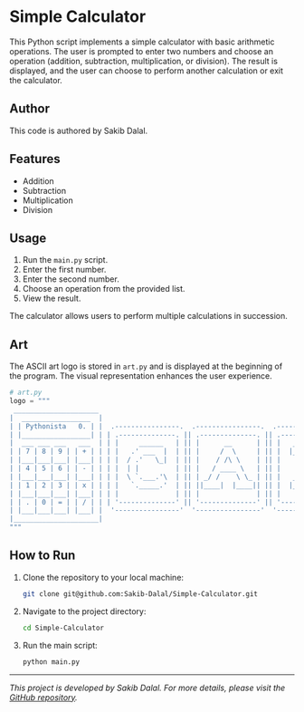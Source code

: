 # Simple Calculator

This Python script implements a simple calculator with basic arithmetic operations. The user is prompted to enter two numbers and choose an operation (addition, subtraction, multiplication, or division). The result is displayed, and the user can choose to perform another calculation or exit the calculator.

## Author

This code is authored by Sakib Dalal.

## Features

- Addition
- Subtraction
- Multiplication
- Division

## Usage

1. Run the `main.py` script.
2. Enter the first number.
3. Enter the second number.
4. Choose an operation from the provided list.
5. View the result.

The calculator allows users to perform multiple calculations in succession.

## Art

The ASCII art logo is stored in `art.py` and is displayed at the beginning of the program. The visual representation enhances the user experience.

```python
# art.py
logo = """
 _____________________
|  _________________  |
| | Pythonista   0. | |  .----------------.  .----------------.  .----------------.  .----------------. 
| |_________________| | | .--------------. || .--------------. || .--------------. || .--------------. |
|  ___ ___ ___   ___  | | |     ______   | || |      __      | || |   _____      | || |     ______   | |
| | 7 | 8 | 9 | | + | | | |   .' ___  |  | || |     /  \     | || |  |_   _|     | || |   .' ___  |  | |
| |___|___|___| |___| | | |  / .'   \_|  | || |    / /\ \    | || |    | |       | || |  / .'   \_|  | |
| | 4 | 5 | 6 | | - | | | |  | |         | || |   / ____ \   | || |    | |   _   | || |  | |         | |
| |___|___|___| |___| | | |  \ `.___.'\  | || | _/ /    \ \_ | || |   _| |__/ |  | || |  \ `.___.'\  | |
| | 1 | 2 | 3 | | x | | | |   `._____.'  | || ||____|  |____|| || |  |________|  | || |   `._____.'  | |
| |___|___|___| |___| | | |              | || |              | || |              | || |              | |
| | . | 0 | = | | / | | | '--------------' || '--------------' || '--------------' || '--------------' |
| |___|___|___| |___| |  '----------------'  '----------------'  '----------------'  '----------------' 
|_____________________|
"""

```

## How to Run

1. Clone the repository to your local machine:

    ```bash
    git clone git@github.com:Sakib-Dalal/Simple-Calculator.git
    ```

2. Navigate to the project directory:

    ```bash
    cd Simple-Calculator
    ```

3. Run the main script:

    ```bash
    python main.py
    ```

---

*This project is developed by Sakib Dalal. For more details, please visit the [GitHub repository](git@github.com:Sakib-Dalal/Simple-Calculator.git).*
